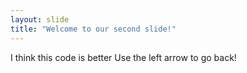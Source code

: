```yaml
---
layout: slide
title: "Welcome to our second slide!"
---
```

I think this code is better
Use the left arrow to go back!

